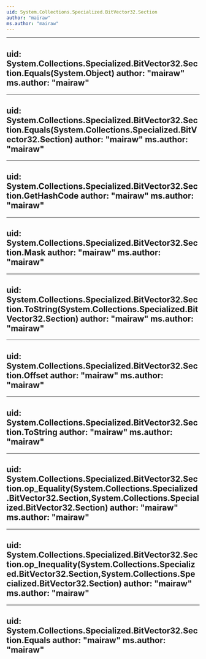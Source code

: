 ```yaml
---
uid: System.Collections.Specialized.BitVector32.Section
author: "mairaw"
ms.author: "mairaw"
---
```


---
uid: System.Collections.Specialized.BitVector32.Section.Equals(System.Object)
author: "mairaw"
ms.author: "mairaw"
---

---
uid: System.Collections.Specialized.BitVector32.Section.Equals(System.Collections.Specialized.BitVector32.Section)
author: "mairaw"
ms.author: "mairaw"
---

---
uid: System.Collections.Specialized.BitVector32.Section.GetHashCode
author: "mairaw"
ms.author: "mairaw"
---

---
uid: System.Collections.Specialized.BitVector32.Section.Mask
author: "mairaw"
ms.author: "mairaw"
---

---
uid: System.Collections.Specialized.BitVector32.Section.ToString(System.Collections.Specialized.BitVector32.Section)
author: "mairaw"
ms.author: "mairaw"
---

---
uid: System.Collections.Specialized.BitVector32.Section.Offset
author: "mairaw"
ms.author: "mairaw"
---

---
uid: System.Collections.Specialized.BitVector32.Section.ToString
author: "mairaw"
ms.author: "mairaw"
---

---
uid: System.Collections.Specialized.BitVector32.Section.op_Equality(System.Collections.Specialized.BitVector32.Section,System.Collections.Specialized.BitVector32.Section)
author: "mairaw"
ms.author: "mairaw"
---

---
uid: System.Collections.Specialized.BitVector32.Section.op_Inequality(System.Collections.Specialized.BitVector32.Section,System.Collections.Specialized.BitVector32.Section)
author: "mairaw"
ms.author: "mairaw"
---

---
uid: System.Collections.Specialized.BitVector32.Section.Equals
author: "mairaw"
ms.author: "mairaw"
---
